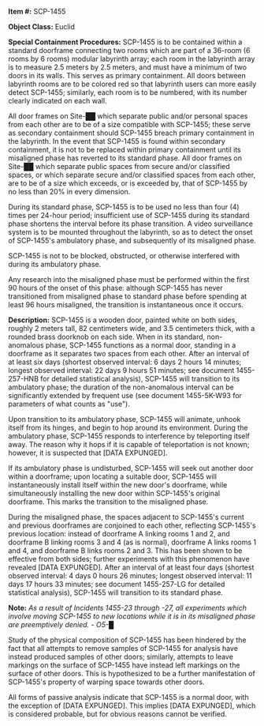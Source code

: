   
**Item #:** SCP-1455

**Object Class:** Euclid

**Special Containment Procedures:** SCP-1455 is to be contained within a standard doorframe connecting two rooms which are part of a 36-room (6 rooms by 6 rooms) modular labyrinth array; each room in the labyrinth array is to measure 2.5 meters by 2.5 meters, and must have a minimum of two doors in its walls. This serves as primary containment. All doors between labyrinth rooms are to be colored red so that labyrinth users can more easily detect SCP-1455; similarly, each room is to be numbered, with its number clearly indicated on each wall.

All door frames on Site-██ which separate public and/or personal spaces from each other are to be of a size compatible with SCP-1455; these serve as secondary containment should SCP-1455 breach primary containment in the labyrinth. In the event that SCP-1455 is found within secondary containment, it is not to be replaced within primary containment until its misaligned phase has reverted to its standard phase. All door frames on Site-██ which separate public spaces from secure and/or classified spaces, or which separate secure and/or classified spaces from each other, are to be of a size which exceeds, or is exceeded by, that of SCP-1455 by no less than 20% in every dimension.

During its standard phase, SCP-1455 is to be used no less than four (4) times per 24-hour period; insufficient use of SCP-1455 during its standard phase shortens the interval before its phase transition. A video surveillance system is to be mounted throughout the labyrinth, so as to detect the onset of SCP-1455's ambulatory phase, and subsequently of its misaligned phase.

SCP-1455 is not to be blocked, obstructed, or otherwise interfered with during its ambulatory phase.

Any research into the misaligned phase must be performed within the first 90 hours of the onset of this phase: although SCP-1455 has never transitioned from misaligned phase to standard phase before spending at least 96 hours misaligned, the transition is instantaneous once it occurs.

**Description:** SCP-1455 is a wooden door, painted white on both sides, roughly 2 meters tall, 82 centimeters wide, and 3.5 centimeters thick, with a rounded brass doorknob on each side. When in its standard, non-anomalous phase, SCP-1455 functions as a normal door, standing in a doorframe as it separates two spaces from each other. After an interval of at least six days (shortest observed interval: 6 days 2 hours 14 minutes; longest observed interval: 22 days 9 hours 51 minutes; see document 1455-257-HNB for detailed statistical analysis), SCP-1455 will transition to its ambulatory phase; the duration of the non-anomalous interval can be significantly extended by frequent use (see document 1455-5K-W93 for parameters of what counts as "use").

Upon transition to its ambulatory phase, SCP-1455 will animate, unhook itself from its hinges, and begin to hop around its environment. During the ambulatory phase, SCP-1455 responds to interference by teleporting itself away. The reason why it hops if it is capable of teleportation is not known; however, it is suspected that \[DATA EXPUNGED\].

If its ambulatory phase is undisturbed, SCP-1455 will seek out another door within a doorframe; upon locating a suitable door, SCP-1455 will instantaneously install itself within the new door's doorframe, while simultaneously installing the new door within SCP-1455's original doorframe. This marks the transition to the misaligned phase.

During the misaligned phase, the spaces adjacent to SCP-1455's current and previous doorframes are conjoined to each other, reflecting SCP-1455's previous location: instead of doorframe A linking rooms 1 and 2, and doorframe B linking rooms 3 and 4 (as is normal), doorframe A links rooms 1 and 4, and doorframe B links rooms 2 and 3. This has been shown to be effective from both sides; further experiments with this phenomenon have revealed \[DATA EXPUNGED\]. After an interval of at least four days (shortest observed interval: 4 days 0 hours 26 minutes; longest observed interval: 11 days 17 hours 33 minutes; see document 1455-257-LG for detailed statistical analysis), SCP-1455 will transition to its standard phase.

**Note:** _As a result of Incidents 1455-23 through -27, all experiments which involve moving SCP-1455 to new locations while it is in its misaligned phase are preemptively denied. - O5-█_

Study of the physical composition of SCP-1455 has been hindered by the fact that all attempts to remove samples of SCP-1455 for analysis have instead produced samples of other doors; similarly, attempts to leave markings on the surface of SCP-1455 have instead left markings on the surface of other doors. This is hypothesized to be a further manifestation of SCP-1455's property of warping space towards other doors.

All forms of passive analysis indicate that SCP-1455 is a normal door, with the exception of \[DATA EXPUNGED\]. This implies \[DATA EXPUNGED\], which is considered probable, but for obvious reasons cannot be verified.